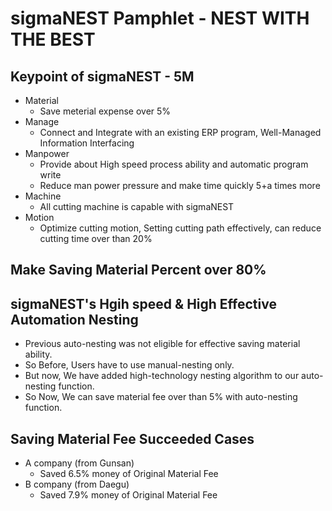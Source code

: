 # sigmaNEST Pamphlet - NEST WITH THE BEST
## Keypoint of sigmaNEST - 5M
- Material
  + Save meterial expense over 5%
- Manage
  + Connect and Integrate with an existing ERP program, Well-Managed Information Interfacing
- Manpower
  + Provide about High speed process ability and automatic program write
  + Reduce man power pressure and make time quickly 5+a times more
- Machine
  + All cutting machine is capable with sigmaNEST
- Motion
  + Optimize cutting motion, Setting cutting path effectively, can reduce cutting time over than 20%

## Make Saving Material Percent over 80%

## sigmaNEST's Hgih speed & High Effective Automation Nesting
- Previous auto-nesting was not eligible for effective saving material ability.
- So Before, Users have to use manual-nesting only.
- But now, We have added high-technology nesting algorithm to our auto-nesting function.
- So Now, We can save material fee over than 5% with auto-nesting function.

## Saving Material Fee Succeeded Cases
- A company (from Gunsan)
  + Saved 6.5% money of Original Material Fee
- B company (from Daegu)
  + Saved 7.9% money of Original Material Fee